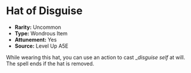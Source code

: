 
# Hat of Disguise

* **Rarity:** Uncommon
* **Type:** Wondrous Item
* **Attunement:** Yes
* **Source:** Level Up A5E


While wearing this hat, you can use an action to cast __disguise self_ at will. The spell ends if the hat is removed.
